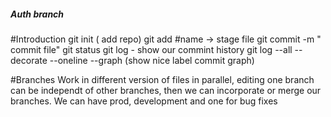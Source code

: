 ##### Auth branch #####

#Introduction
git init ( add repo)
git add #name -> stage file
git commit -m " commit file"
git status 
git log - show our commint history
git log --all --decorate --oneline --graph (show nice label commit graph)



#Branches
Work in different version of files in parallel, editing one branch can be independt of other branches, then we can incorporate or merge our branches. We can have prod, development and one for bug fixes

